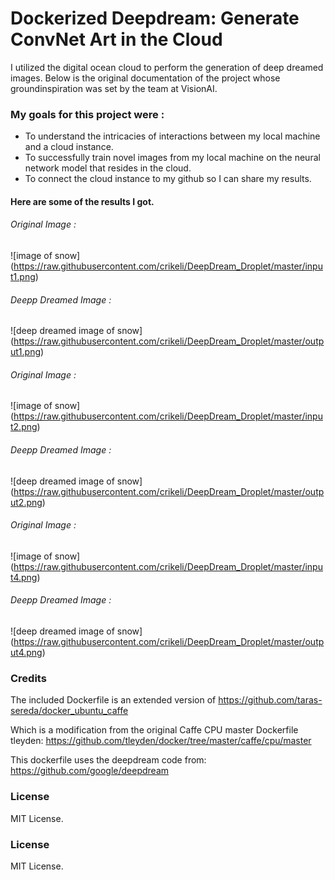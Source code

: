 # Dockerized Deepdream: Generate ConvNet Art in the Cloud

I utilized the digital ocean cloud to perform the generation of deep dreamed images. Below is the original documentation of the project whose groundinspiration was set by the team at VisionAI.

### My goals for this project were :
- To understand the intricacies of interactions between my local machine and a cloud instance.
- To successfully train novel images from my local machine on the neural network model that resides in the cloud.
- To connect the cloud instance to my github so I can share my results.

#### Here are some of the results I got.

###### Original Image :
![image of snow]
(https://raw.githubusercontent.com/crikeli/DeepDream_Droplet/master/input1.png)

###### Deepp Dreamed Image :
![deep dreamed image of snow]
(https://raw.githubusercontent.com/crikeli/DeepDream_Droplet/master/output1.png)


###### Original Image :
![image of snow]
(https://raw.githubusercontent.com/crikeli/DeepDream_Droplet/master/input2.png)

###### Deepp Dreamed Image :
![deep dreamed image of snow]
(https://raw.githubusercontent.com/crikeli/DeepDream_Droplet/master/output2.png)

###### Original Image :
![image of snow]
(https://raw.githubusercontent.com/crikeli/DeepDream_Droplet/master/input4.png)

###### Deepp Dreamed Image :
![deep dreamed image of snow]
(https://raw.githubusercontent.com/crikeli/DeepDream_Droplet/master/output4.png)
### Credits

The included Dockerfile is an extended version of
https://github.com/taras-sereda/docker_ubuntu_caffe

Which is a modification from the original Caffe CPU master Dockerfile tleyden:
https://github.com/tleyden/docker/tree/master/caffe/cpu/master

This dockerfile uses the deepdream code from:
https://github.com/google/deepdream

### License

MIT License.

### License

MIT License.
